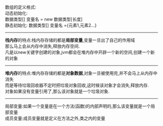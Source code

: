 数组的定义格式:  
动态初始化:  
数据类型[] 变量名 = new 数据类型[长度]  
静态初始化:
数据类型[] 变量名 ={元素1,元素2...}  
***
**栈内存**的特点:栈内存存储的都是**局部变量**,变量一旦出了自己的作用域  
那么马上会从内存中消失,释放内存空间.  
凡是以new关键字创建的对象,jvm都会在堆内存中开辟一个新的空间,创建一个新的对象  
***
**堆内存**的特点:堆内存存储的都是**对象数据**,对象一旦被使用完,并不会马上从内存中消失  
而是等待垃圾回收器不定时把垃圾对象回收,这时候该对象才会消失,释放内存.  
对象如果没有变量引用了,那么该对象就是一个垃圾对象.  
***
局部变量:如果一个变量是在一个方法(函数)的内部声明的,那么该变量就是一个局部变量  
成员变量:成员变量就是定义在方法之外,类之内的变量  
